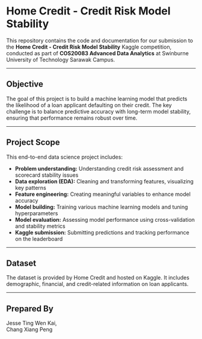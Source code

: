 # Home Credit - Credit Risk Model Stability

This repository contains the code and documentation for our submission to the **Home Credit - Credit Risk Model Stability** Kaggle competition, conducted as part of **COS20083 Advanced Data Analytics** at Swinburne University of Technology Sarawak Campus.

---

## Objective

The goal of this project is to build a machine learning model that predicts the likelihood of a loan applicant defaulting on their credit. The key challenge is to balance predictive accuracy with long-term model stability, ensuring that performance remains robust over time.

---

## Project Scope

This end-to-end data science project includes:

- **Problem understanding:** Understanding credit risk assessment and scorecard stability issues
- **Data exploration (EDA):** Cleaning and transforming features, visualizing key patterns
- **Feature engineering:** Creating meaningful variables to enhance model accuracy
- **Model building:** Training various machine learning models and tuning hyperparameters
- **Model evaluation:** Assessing model performance using cross-validation and stability metrics
- **Kaggle submission:** Submitting predictions and tracking performance on the leaderboard

---

## Dataset

The dataset is provided by Home Credit and hosted on Kaggle. It includes demographic, financial, and credit-related information on loan applicants.

---

## Prepared By

Jesse Ting Wen Kai,  
Chang Xiang Peng


